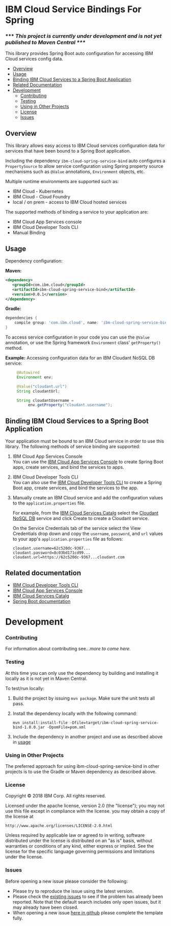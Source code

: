 # IBM Cloud Service Bindings For Spring
### *** <i>This project is currently under development and is not yet published to Maven Central ***</i>

This library provides Spring Boot auto configuration for accessing IBM Cloud services config data.

* [Overview](#overview)
* [Usage](#usage)
* [Binding IBM Cloud Services to a Spring Boot Application](#binding-ibm-cloud-services-to-a-spring-boot-application)
* [Related Documentation](#related-documentation)
* [Development](#development)  
  * [Contributing](#contributing)
  * [Testing](#testing)
  * [Using in Other Projects](#using-in-other-projects)
  * [License](#license)
  * [Issues](#issues)

## Overview

This library allows easy access to IBM Cloud services configuration data for services that have been bound to a Spring Boot application.

Including the dependency `ibm-cloud-spring-service-bind` auto configures a <code>PropertySource</code> to allow service configuration using Spring property source mechanisms such as <code>@Value</code> annotations, <code>Environment</code> objects, etc.

Multiple runtime environments are supported such as:  

- IBM Cloud - Kubernetes
- IBM Cloud - Cloud Foundry
- local / on prem - access to IBM Cloud hosted services

The supported methods of binding a service to your application are:  
   
* IBM Cloud App Services console
* IBM Cloud Developer Tools CLI
* Manual Binding

## Usage

Dependency configuration:

**Maven:**

```xml
<dependency>
   <groupId>com.ibm.cloud</groupId>
   <artifactId>ibm-cloud-spring-service-bind</artifactId>
   <version>0.0.1</version>
</dependency>
```

**Gradle:**

```groovy
dependencies {
    compile group: 'com.ibm.cloud', name: 'ibm-cloud-spring-service-bind', version: '0.0.1'
}
```

To access service configuration in your code you can use the <code>@Value</code> annotation, or use the Spring framework `Environment` class' <code>getProperty()</code> method. 

**Example:** Accessing configuration data for an IBM Cloudant NoSQL DB service:

~~~ java
     @Autowired
     Environment env; 

     @Value("cloudant.url")
     String cloudantUrl;

     String cloudantUsername = 
          env.getProperty("cloudant.username");
~~~

## Binding IBM Cloud Services to a Spring Boot Application

Your application must be bound to an IBM Cloud service in order to use this library. The following methods of service binding are supported:

1. IBM Cloud App Services Console  
You can use the [IBM Cloud App Services Console](https://console.bluemix.net/developer/appservice/dashboard) to create Spring Boot apps, create services, and bind the services to apps.
2. IBM Cloud Developer Tools CLI  
You can also use the [IBM Cloud Developer Tools CLI](https://console.bluemix.net/docs/cloudnative/idt/index.html#developercli) to create a Spring Boot app, create services, and bind the services to the app.
3. Manually create an IBM Cloud service and add the configuration values to the `application.properties` file.  

   For example, from the [IBM Cloud Services Catalg](https://console.bluemix.net/catalog/) select the [Cloudant NoSQL DB](https://console.bluemix.net/catalog/services/cloudant-nosql-db) service and click Create to create a  Cloudant service.</p>  

   On the Service Credentials tab of the service select the View Credentials drop down and copy the `username`, `password`, and `url` values to your app's `application.properties` file as follows:  

   ~~~ properties
   cloudant.username=62c520dc-9367...  
   cloudant.password=8c03bd171cd99...
   cloudant.url=https://62c520dc-9367...cloudant.com
   ~~~  
 


## Related documentation
* [IBM Cloud Developer Tools CLI](https://console.bluemix.net/docs/cloudnative/idt/index.html#developercli)
* [IBM Cloud App Services Console](https://console.bluemix.net/developer/appservice/dashboard)
* [IBM Cloud Services Catalg](https://console.bluemix.net/catalog/)
* [Spring Boot documentation](https://projects.spring.io/spring-boot/)

# Development

### Contributing

For information about contributing see...<i>more to come here</i>.

### Testing

At this time you can only use the dependency by building and installing it locally as it is not yet in Maven Central. 

To test/run locally:
1. Build the project by issuing `mvn package`. Make sure the unit tests all pass.
2. Install the dependency locally with the following command:

   `mvn install:install-file -Dfile=target/ibm-cloud-spring-service-bind-1.0.0.jar -DpomFile=pom.xml`
3. Include the dependency in another project and use as described above in [usage](#usage)


### Using in Other Projects

The preferred approach for using ibm-cloud-spring-service-bind in other projects is to use the Gradle or Maven dependency as described above.

### License

Copyright © 2018 IBM Corp. All rights reserved.

Licensed under the apache license, version 2.0 (the "license"); you may not use this file except in compliance with the license.  you may obtain a copy of the license at

    http://www.apache.org/licenses/LICENSE-2.0.html

Unless required by applicable law or agreed to in writing, software distributed under the license is distributed on an "as is" basis, without warranties or conditions of any kind, either express or implied. See the license for the specific language governing permissions and limitations under the license.

### Issues

Before opening a new issue please consider the following:

* Please try to reproduce the issue using the latest version.
* Please check the [existing issues](https://github.com/ibm-developer/ibm-cloud-spring-bind/issues)
to see if the problem has already been reported. Note that the default search
includes only open issues, but it may already have been closed.
* When opening a new issue [here in github](../../issues) please complete the template fully.

